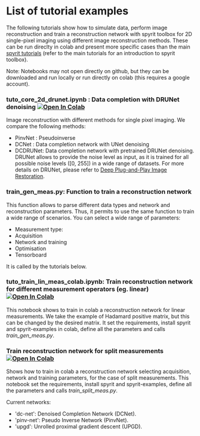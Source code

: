 # List of tutorial examples
The following tutorials show how to simulate data, perform image reconstruction and train a reconstruction network with spyrit toolbox for 2D single-pixel imaging using different image reconstruction methods. These can be run direclty in colab and present more specific cases than the main [spyrit tutorials](https://spyrit.readthedocs.io/en/latest/gallery/index.html) (refer to the main tutorials for an introduction to spyrit toolbox). 

Note: Notebooks may not open directly on github, but they can be downloaded and run locally or run directly on colab (this requires a google account).

### tuto_core_2d_drunet.ipynb : Data completion with DRUNet denoising  [![Open In Colab](https://colab.research.google.com/assets/colab-badge.svg)](https://colab.research.google.com/github/openspyrit/spyrit-examples/blob/tutorials/tutorial/tuto_core_2d_drunet.ipynb)     
Image reconstruction with different methods for single pixel imaging. We compare the following methods: 
- PinvNet : Pseudoinverse
- DCNet : Data completion network with UNet denoising
- DCDRUNet: Data completion network with pretrained DRUNet denoising. DRUNet allows to provide the noise level as input, as it is trained for all possible noise levels ([0, 255]) in a wide range of datasets. For more details on DRUNet, please refer to [Deep Plug-and-Play Image Restoration](https://github.com/cszn/DPIR). 


### train_gen_meas.py: Function to train a reconstruction network
This function allows to parse different data types and network and reconstruction parameters. Thus, it permits to use the same function to train a wide range of scenarios. You can select a wide range of parameters:

- Measurement type:
- Acquisition
- Network and training
- Optimisation
- Tensorboard

It is called by the tutorials below.

### tuto_train_lin_meas_colab.ipynb: Train reconstruction network for different measurement operators (eg. linear) [![Open In Colab](https://colab.research.google.com/assets/colab-badge.svg)](https://colab.research.google.com/github/openspyrit/spyrit-examples/blob/tutorials/tutorial/tuto_train_lin_meas_colab.ipynb)

This notebook shows to train in colab a reconstruction network for linear measurements. We take the example of Hadamard positive matrix, but this can be changed by the desired matrix. It set the requirements, install spyrit and spyrit-examples in colab, define all the parameters and calls *train_gen_meas.py*. 


### Train reconstruction network for split measurements [![Open In Colab](https://colab.research.google.com/assets/colab-badge.svg)](https://colab.research.google.com/github/openspyrit/spyrit-examples/blob/tutorials/tutorial/tuto_train_split_meas_colab.ipynb)

Shows how to train in colab a reconstruction network selecting acquisition, network and training parameters, for the case of split measurements. This notebook set the requirements, install spyrit and spyrit-examples, define all the parameters and calls *train_split_meas.py*. 

Current networks: 
- 'dc-net': Denoised Completion Network (DCNet). 
- 'pinv-net': Pseudo Inverse Network (PinvNet).
- 'upgd':  Unrolled proximal gradient descent (UPGD). 
